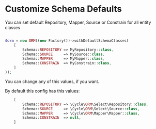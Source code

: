 # Customize Schema Defaults
You can set default Repository, Mapper, Source or Constrain for all entity classes

```php

$orm = new ORM((new Factory())->withDefaultSchemaClasses(
    [
        Schema::REPOSITORY => MyRepository::class,
        Schema::SOURCE     => MySource::class,
        Schema::MAPPER     => MyMapper::class,
        Schema::CONSTRAIN  => MyConstrain::class,
    ]
));

```

You can change any of this values, if you want.

By default this config has this values:

```php
    [
        Schema::REPOSITORY => \Cycle\ORM\Select\Repository::class,
        Schema::SOURCE     => \Cycle\ORM\Select\Source::class,
        Schema::MAPPER     => \Cycle\ORM\Mapper\Mapper::class,
        Schema::CONSTRAIN  => null,
    ]

```
